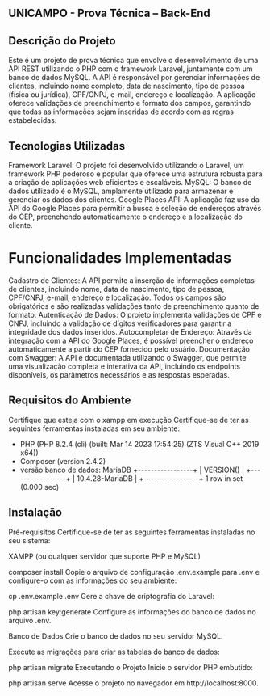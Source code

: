 ## UNICAMPO - Prova Técnica – Back-End
## Descrição do Projeto
Este é um projeto de prova técnica que envolve o desenvolvimento de uma API REST utilizando o PHP com o framework Laravel, juntamente com um banco de dados MySQL. A API é responsável por gerenciar informações de clientes, incluindo nome completo, data de nascimento, tipo de pessoa (física ou jurídica), CPF/CNPJ, e-mail, endereço e localização. A aplicação oferece validações de preenchimento e formato dos campos, garantindo que todas as informações sejam inseridas de acordo com as regras estabelecidas.

## Tecnologias Utilizadas
Framework Laravel: O projeto foi desenvolvido utilizando o Laravel, um framework PHP poderoso e popular que oferece uma estrutura robusta para a criação de aplicações web eficientes e escaláveis.
MySQL: O banco de dados utilizado é o MySQL, amplamente utilizado para armazenar e gerenciar os dados dos clientes.
Google Places API: A aplicação faz uso da API do Google Places para permitir a busca e seleção de endereços através do CEP, preenchendo automaticamente o endereço e a localização do cliente.
 # Funcionalidades Implementadas
Cadastro de Clientes: A API permite a inserção de informações completas de clientes, incluindo nome, data de nascimento, tipo de pessoa, CPF/CNPJ, e-mail, endereço e localização. Todos os campos são obrigatórios e são realizadas validações tanto de preenchimento quanto de formato.
Autenticação de Dados: O projeto implementa validações de CPF e CNPJ, incluindo a validação de dígitos verificadores para garantir a integridade dos dados inseridos.
Autocompletar de Endereço: Através da integração com a API do Google Places, é possível preencher o endereço automaticamente a partir do CEP fornecido pelo usuário.
Documentação com Swagger: A API é documentada utilizando o Swagger, que permite uma visualização completa e interativa da API, incluindo os endpoints disponíveis, os parâmetros necessários e as respostas esperadas.


## Requisitos do Ambiente
Certifique que esteja com o xampp em execução
Certifique-se de ter as seguintes ferramentas instaladas em seu ambiente:

- PHP (PHP 8.2.4 (cli) (built: Mar 14 2023 17:54:25) (ZTS Visual C++ 2019 x64))
- Composer (version 2.4.2)
- versão banco de dados: MariaDB 
+-----------------+
| VERSION()       |
+-----------------+
| 10.4.28-MariaDB |
+-----------------+
1 row in set (0.000 sec)

## Instalação

Pré-requisitos
Certifique-se de ter as seguintes ferramentas instaladas no seu sistema:

XAMPP (ou qualquer servidor que suporte PHP e MySQL)

composer install
Copie o arquivo de configuração .env.example para .env e configure-o com as informações do seu ambiente:

cp .env.example .env
Gere a chave de criptografia do Laravel:

php artisan key:generate
Configure as informações do banco de dados no arquivo .env.

Banco de Dados
Crie o banco de dados no seu servidor MySQL.

Execute as migrações para criar as tabelas do banco de dados:

php artisan migrate
Executando o Projeto
Inicie o servidor PHP embutido:

php artisan serve
Acesse o projeto no navegador em http://localhost:8000.

